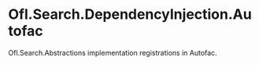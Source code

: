 # Ofl.Search.DependencyInjection.Autofac
Ofl.Search.Abstractions implementation registrations in Autofac.
